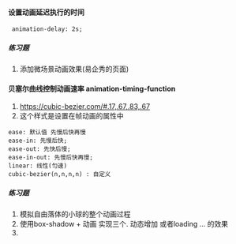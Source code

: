 #### 设置动画延迟执行的时间
```
 animation-delay: 2s;
```
##### 练习题
1. 添加微场景动画效果(易企秀的页面)


#### 贝塞尔曲线控制动画速率 animation-timing-function
1. https://cubic-bezier.com/#.17,.67,.83,.67
2. 这个样式是设置在帧动画的属性中
```
ease: 默认值 先慢后快再慢
ease-in: 先慢后快;
ease-out: 先快后慢;
ease-in-out: 先慢后快再慢;
linear: 线性(匀速)
cubic-bezier(n,n,n,n) : 自定义
```

##### 练习题
1. 模拟自由落体的小球的整个动画过程
2. 使用box-shadow + 动画 实现三个. 动态增加 或者loading ... 的效果
3. 